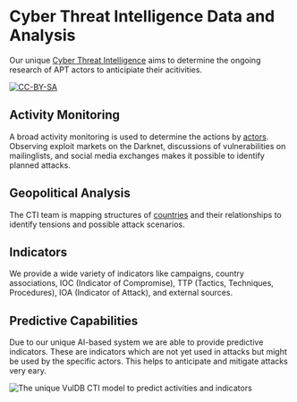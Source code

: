 # Cyber Threat Intelligence Data and Analysis

Our unique [Cyber Threat Intelligence](https://vuldb.com/?kb.cti) aims to determine the ongoing research of APT actors to anticipiate their acitivities.

[![CC-BY-SA](https://i.creativecommons.org/l/by-sa/4.0/88x31.png)](#license)

## Activity Monitoring

A broad activity monitoring is used to determine the actions by [actors](https://vuldb.com/?actor). Observing exploit markets on the Darknet, discussions of vulnerabilities on mailinglists, and social media exchanges makes it possible to identify planned attacks.

## Geopolitical Analysis

The CTI team is mapping structures of [countries](https://vuldb.com/?country) and their relationships to identify tensions and possible attack scenarios.

## Indicators

We provide a wide variety of indicators like campaigns, country associations, IOC (Indicator of Compromise), TTP (Tactics, Techniques, Procedures), IOA (Indicator of Attack), and external sources.

## Predictive Capabilities

Due to our unique AI-based system we are able to provide predictive indicators. These are indicators which are not yet used in attacks but might be used by the specific actors. This helps to anticipate and mitigate attacks very eary.

![The unique VulDB CTI model to predict activities and indicators](https://vuldb.com/documentation/images/cti_model.png)
